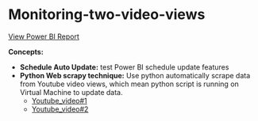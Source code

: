 # Monitoring-two-video-views


[View Power BI Report](https://donglin1608.github.io/Monitoring-two-video-views/)

**Concepts:**
- **Schedule Auto Update:** test Power BI schedule update features
- **Python Web scrapy technique:** Use python automatically scrape data from Youtube video views, which mean python script is running on Virtual Machine to update data. 
  - [Youtube_video#1](https://www.youtube.com/watch?v=X9h5lNSNqlo&t=1s)
  - [Youtube_video#2](https://www.youtube.com/watch?v=Sz-wv1ZCigo)



